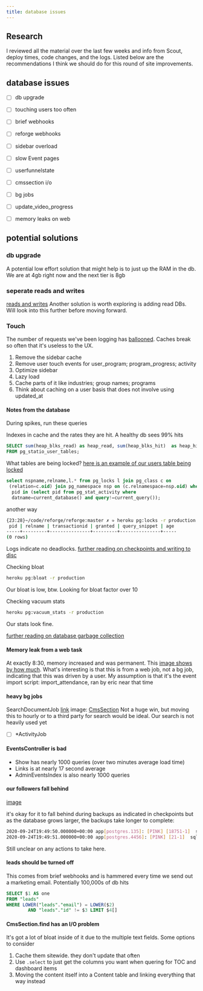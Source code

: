 ```yaml
---
title: database issues
---
```


## Research
I reviewed all the material over the last few weeks and info from Scout, deploy times, code changes, and the logs. Listed below are the recommendations I think we should do for this round of site improvements.
## database issues

- [ ] db upgrade
- [ ] touching users too often
- [ ] brief webhooks
- [ ] reforge webhooks
- [ ] sidebar overload
- [ ] slow Event pages
- [ ] userfunnelstate
- [ ] cmssection i/o
- [ ] bg jobs
- [ ] update_video_progress
- [ ] memory leaks on web


## potential solutions

### db upgrade
A potential low effort solution that might help is to just up the RAM in the db. We are at 4gb right now and the next tier is 8gb

### seperate reads and writes
[reads and writes](https://blog.saeloun.com/2019/12/10/rails-block-writes-to-database-connection-while-prevent-writes.html)
Another solution is worth exploring is adding read DBs. Will look into this further before moving forward.

### Touch
The number of requests we've been logging has [ballooned](https://i.imgur.com/ceMoAXw.png). Caches break so often that it's useless to the UX.

1. Remove the sidebar cache
2. Remove user touch events for user_program; program_progress; activity
3. Optimize sidebar
  1. Lazy load
  2. Cache parts of it like industries; group names; programs
4. Think about caching on a user basis that does not involve using updated_at

#### Notes from the database

During spikes, run these queries

Indexes in cache and the rates they are hit. A healthy db sees 99% hits
```sql
SELECT sum(heap_blks_read) as heap_read, sum(heap_blks_hit)  as heap_hit, (sum(heap_blks_hit) - sum(heap_blks_read)) / sum(heap_blks_hit) as ratio
FROM pg_statio_user_tables;
```


What tables are being locked?
[here is an example of our users table being locked](https://i.imgur.com/4qWyg5f.png)
```sql
select nspname,relname,l.* from pg_locks l join pg_class c on 
 (relation=c.oid) join pg_namespace nsp on (c.relnamespace=nsp.oid) where 
  pid in (select pid from pg_stat_activity where 
  datname=current_database() and query!=current_query());
```

another way
```bash
{23:28}~/code/reforge/reforge:master ✗ ➭ heroku pg:locks -r production
 pid | relname | transactionid | granted | query_snippet | age
-----+---------+---------------+---------+---------------+-----
(0 rows)
```

Logs indicate no deadlocks.
[further reading on checkpoints and writing to disc](https://postgreshelp.com/postgresql-checkpoint/)


Checking bloat
```bash
heroku pg:bloat -r production
```
Our bloat is low, btw. Looking for bloat factor over 10

Checking vacuum stats
```bash
heroku pg:vacuum_stats -r production
```
Our stats look fine.

[further reading on database garbage collection](https://devcenter.heroku.com/articles/managing-vacuum-on-heroku-postgres)

#### Memory leak from a web task

At exactly 8:30, memory increased and was permanent. This [image shows by how much](https://i.imgur.com/1NjCr2r.png). What's interesting is that this is from a web job, not a bg job, indicating that this was driven by a user.
My assumption is that it's the event import script: import_attendance, ran by eric near that time


#### heavy bg jobs

SearchDocumentJob [link](https://scoutapm.com/apps/157583/workers/Sm9iL1NlYXJjaERvY3VtZW50Sm9i?section=performance#QWN0aXZlUmVjb3JkL0Ntc1NlY3Rpb24vZmluZA==)
image: [CmsSection](https://i.imgur.com/9DdM5xy.png)
Not a huge win, but moving this to hourly or to a third party for search would be ideal. Our search is not heavily used yet

- [ ] *ActivityJob

#### EventsController is bad

- Show has nearly 1000 queries (over two minutes average load time)
- Links is at nearly 17 second average
- AdminEventsIndex is also nearly 1000 queries


#### our followers fall behind

[image](https://i.imgur.com/v8Zdo9r.png)

it's okay for it to fall behind during backups as indicated in checkpoints but as the database grows larger, the backups take longer to complete:

```bash
2020-09-24T19:49:50.000000+00:00 app[postgres.135]: [PINK] [18751-1]  sql_error_code = 00000 LOG:  checkpoint complete: wrote 3005 buffers (3.0%); 0 WAL file(s) added, 0 removed, 9 recycled; write=301.200 s, sync=0.004 s, total=301.224 s; sync files=93, longest=0.002 s, average=0.000 s; distance=130790 kB, estimate=343227 kB
2020-09-24T19:49:51.000000+00:00 app[postgres.4456]: [PINK] [21-1]  sql_error_code = 00000 LOG:  duration: 301365.830 ms  statement: SELECT json_build_object('at', 'pg_start_backup', 'lsn', pg_start_backup('8dec463b_8c13_452c_a9e4_0d51c4b0d50f', false, false));
```
Still unclear on any actions to take here.


#### leads should be turned off

This comes from brief webhooks and is hammered every time we send out a marketing email. Potentially 100,000s of db hits
```sql
SELECT $1 AS one
FROM "leads"
WHERE LOWER("leads"."email") = LOWER($2)
        AND "leads"."id" != $3 LIMIT $4[]
```
#### CmsSection.find has an I/O problem

It's got a lot of bloat inside of it due to the multiple text fields.
Some options to consider
1. Cache them sitewide. they don't update that often
2. Use `.select` to just get the columns you want when quering for TOC and dashboard items
3. Moving the content itself into a Content table and linking everything that way instead
